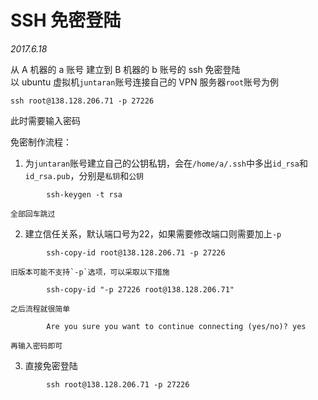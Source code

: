 # SSH 免密登陆

*2017.6.18*

从 A 机器的 a 账号 建立到 B 机器的 b 账号的 ssh 免密登陆  
以 ubuntu 虚拟机`juntaran`账号连接自己的 VPN 服务器`root`账号为例

    ssh root@138.128.206.71 -p 27226
    
此时需要输入密码

免密制作流程：

1. 为`juntaran`账号建立自己的公钥私钥，会在`/home/a/.ssh`中多出`id_rsa`和`id_rsa.pub`，分别是`私钥`和`公钥`

```
        ssh-keygen -t rsa
```
        
    全部回车跳过
        
2. 建立信任关系，默认端口号为22，如果需要修改端口则需要加上`-p`

```
        ssh-copy-id root@138.128.206.71 -p 27226
```
        
    旧版本可能不支持`-p`选项，可以采取以下措施
        
```
        ssh-copy-id "-p 27226 root@138.128.206.71"
```
        
    之后流程就很简单
    
```
        Are you sure you want to continue connecting (yes/no)? yes
```
        
    再输入密码即可
    
3. 直接免密登陆

```
        ssh root@138.128.206.71 -p 27226
```